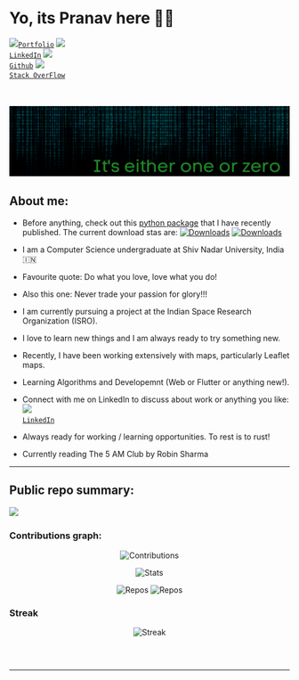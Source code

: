 # Yo, its Pranav here 👋🏻 


<code><a href="https://ps428-portfolio.web.app/" title="Portfolio"><img src="https://github.com/FortAwesome/Font-Awesome/blob/6.x/svgs/solid/laptop-code.svg" width=24>Portfolio</a></code>
<code><a href="https://www.linkedin.com/in/ps428/" title="LinkedIn Profile"><img width="22" src="https://github.com/zumrudu-anka/zumrudu-anka/blob/master/images/linkedin.svg"> LinkedIn</a></code>
<code><a href="https://www.github.com/ps428/" title="LinkedIn Profile"><img width="22" src="https://github.com/zumrudu-anka/zumrudu-anka/blob/master/images/github.svg"> Github</a></code>
<code><a href="[https://www.github.com/ps428/](https://stackoverflow.com/users/12875504/pranav-soni)" title="Stack OverFlow Profile"><img width="22" src="https://github.com/zumrudu-anka/zumrudu-anka/blob/master/images/stackoverflow.svg"> Stack OverFlow</a></code>
<br/>
<br>
</br>

![](bg.png)

## About me:

- Before anything, check out this [python package](https://pypi.org/project/print-position/) that I have recently published. The current download stas are: [![Downloads](https://static.pepy.tech/badge/print-position)](https://pepy.tech/project/print-position) [![Downloads](https://static.pepy.tech/badge/print-position/month)](https://pepy.tech/project/print-position)

- I am a Computer Science undergraduate at Shiv Nadar University, India &#127470;&#127475;

- Favourite quote: Do what you love, love what you do!

- Also this one: Never trade your passion for glory!!!

- I am currently pursuing a project at the Indian Space Research Organization (ISRO).

- I love to learn new things and I am always ready to try something new.

- Recently, I have been working extensively with maps, particularly Leaflet maps.

- Learning Algorithms and Developemnt (Web or Flutter or anything new!).

- Connect with me on LinkedIn to discuss about work or anything you like:  <code>
    <a href="https://www.linkedin.com/in/ps428/" title="LinkedIn Profile"><img width="22" src="https://github.com/zumrudu-anka/zumrudu-anka/blob/master/images/linkedin.svg"> LinkedIn</a></code>


- Always ready for working / learning opportunities. To rest is to rust!

- Currently reading The 5 AM Club by Robin Sharma

---

## Public repo summary:
![](https://komarev.com/ghpvc/?username=ps428&label=PROFILE+VIEWS)

### Contributions graph:
  
<p align="center">
  <img src="http://github-profile-summary-cards.vercel.app/api/cards/profile-details?username=ps428&theme=gotham" alt="Contributions" />
</p>   


<p align="center">
  <img src="http://github-profile-summary-cards.vercel.app/api/cards/stats?username=ps428&theme=gotham" alt="Stats" />
</p> 

<p align="center">
  <img src="http://github-profile-summary-cards.vercel.app/api/cards/repos-per-language?username=ps428&theme=gotham" alt="Repos" /> <img src="http://github-profile-summary-cards.vercel.app/api/cards/most-commit-language?username=ps428&theme=gotham" alt="Repos" />
</p> 

    
### Streak
<p align="center">
  <img src="https://github-readme-streak-stats.herokuapp.com?user=ps428&theme=highcontrast&date_format=M%20j%5B%2C%20Y%5D" alt="Streak" />
</p>
<p align="center" style="text-align:center; display:inline-block;">

</p>





---

